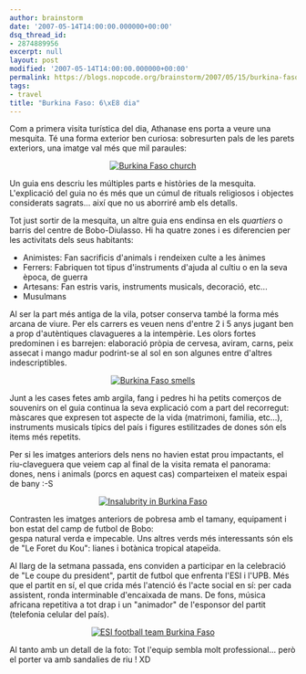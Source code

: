 ```yaml
---
author: brainstorm
date: '2007-05-14T14:00:00.000000+00:00'
dsq_thread_id:
- 2874889956
excerpt: null
layout: post
modified: '2007-05-14T14:00:00.000000+00:00'
permalink: https://blogs.nopcode.org/brainstorm/2007/05/15/burkina-faso-6e-dia/
tags:
- travel
title: "Burkina Faso: 6\xE8 dia"
---
```


Com a primera visita turística del dia, Athanase ens porta a veure una mesquita. Té una forma exterior ben curiosa: sobresurten pals de les parets exteriors, una imatge val més que mil paraules:

<div class='flickr_photo'>
  <center>
    <a href="https://www.flickr.com/photos/rvalls/2911488683/" title="Burkina Faso church" target="_blank" class="flickr-image aligncenter"><img src="https://farm4.static.flickr.com/3024/2911488683_fdd5e8c67f_m.jpg" alt="Burkina Faso church" class="" /></a>
  </center>
</div>

Un guia ens descriu les múltiples parts e històries de la mesquita. L'explicació del guia no és més que un cúmul de rituals religiosos i objectes considerats sagrats... així que no us aborriré amb els detalls.

Tot just sortir de la mesquita, un altre guia ens endinsa en els *quartiers* o barris del centre de Bobo-Diulasso. Hi ha quatre zones i es diferencien per les activitats dels seus habitants:

*   Animistes: Fan sacrificis d'animals i rendeixen culte a les ànimes
*   Ferrers: Fabriquen tot tipus d'instruments d'ajuda al cultiu o en la seva època, de guerra
*   Artesans: Fan estris varis, instruments musicals, decoració, etc...
*   Musulmans

<!--more-->

Al ser la part més antiga de la vila, potser conserva també la forma més arcana de viure. Per els carrers es veuen nens d'entre 2 i 5 anys jugant ben a prop d'autèntiques clavagueres a la intempèrie. Les olors fortes predominen i es barrejen: elaboració pròpia de cervesa, aviram, carns, peix assecat i mango madur podrint-se al sol en son algunes entre d'altres indescriptibles.

<div class='flickr_photo'>
  <center>
    <a href="https://www.flickr.com/photos/rvalls/2912354500/" title="Burkina Faso smells" target="_blank" class="flickr-image aligncenter"><img src="https://farm4.static.flickr.com/3272/2912354500_70f46b296b_m.jpg" alt="Burkina Faso smells" class="" /></a>
  </center>
</div>

Junt a les cases fetes amb argila, fang i pedres hi ha petits comerços de souvenirs on el guia continua la seva explicació com a part del recorregut: màscares que expresen tot aspecte de la vida (matrimoni, familia, etc...), instruments musicals típics del país i figures estilitzades de dones són els items més repetits.

Per si les imatges anteriors dels nens no havien estat prou impactants, el riu-claveguera que veiem cap al final de la visita remata el panorama: dones, nens i animals (porcs en aquest cas) comparteixen el mateix espai de bany :-S

<div class='flickr_photo'>
  <center>
    <a href="https://www.flickr.com/photos/rvalls/2911937349/" title="Insalubrity in Burkina Faso" target="_blank" class="flickr-image aligncenter"><img src="https://farm4.static.flickr.com/3088/2911937349_5ba875a2a7_m.jpg" alt="Insalubrity in Burkina Faso" class="" /></a>
  </center>
</div>

Contrasten les imatges anteriors de pobresa amb el tamany, equipament i bon estat del camp de futbol de Bobo:  
gespa natural verda e impecable. Uns altres verds més interessants són els de "Le Foret du Kou": lianes i botànica tropical atapeïda.

Al llarg de la setmana passada, ens conviden a participar en la celebració de "Le coupe du president", partit de futbol que enfrenta l'ESI i l'UPB. Més que el partit en sí, el que crida més l'atenció és l'acte social en sí: per cada assistent, ronda interminable d'encaixada de mans. De fons, música africana repetitiva a tot drap i un "animador" de l'esponsor del partit (telefonia celular del país).

<div class='flickr_photo'>
  <center>
    <a href="https://www.flickr.com/photos/rvalls/2912431598/" title="ESI football team Burkina Faso" target="_blank" class="flickr-image aligncenter"><img src="https://farm4.static.flickr.com/3274/2912431598_581a84e36e_m.jpg" alt="ESI football team Burkina Faso" class="" /></a>
  </center>
</div>

Al tanto amb un detall de la foto: Tot l'equip sembla molt professional... però el porter va amb sandalies de riu ! XD